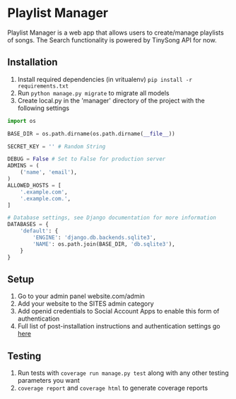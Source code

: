 Playlist Manager
===
Playlist Manager is a web app that allows users to create/manage playlists of songs. The Search functionality is powered by TinySong API for now.

Installation
---
1. Install required dependencies (in vritualenv) `pip install -r requirements.txt`
2. Run `python manage.py migrate` to migrate all models
3. Create local.py in the 'manager' directory of the project with the following settings

``` python
import os

BASE_DIR = os.path.dirname(os.path.dirname(__file__))

SECRET_KEY = '' # Random String

DEBUG = False # Set to False for production server 
ADMINS = (
    ('name', 'email'),
)
ALLOWED_HOSTS = [
    '.example.com',
    '.example.com.',
]

# Database settings, see Django documentation for more information
DATABASES = {
    'default': {
        'ENGINE': 'django.db.backends.sqlite3',
        'NAME': os.path.join(BASE_DIR, 'db.sqlite3'),
    }
}
```

Setup
---
1. Go to your admin panel website.com/admin
2. Add your website to the SITES admin category
3. Add openid credentials to Social Account Apps to enable this form of authentication
4. Full list of post-installation instructions and authentication settings go  [here](http://django-allauth.readthedocs.org/en/latest/installation.html)

Testing
---
1. Run tests with `coverage run manage.py test` along with any other testing parameters you want
2. `coverage report` and `coverage html` to generate coverage reports